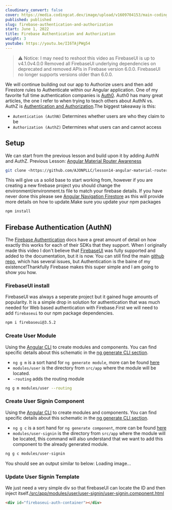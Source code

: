 ```yaml
---
cloudinary_convert: false
cover: https://media.codingcat.dev/image/upload/v1609704153/main-codingcatdev-photo/courses/Angular%20Material/agq83zhcmd54i8vykpms.png
published: published
slug: firebase-authentication-and-authorization
start: June 1, 2022
title: Firebase Authentication and Authorization
weight: 3
youtube: https://youtu.be/II6TAjPWg54
---
```


> ⚠️ Notice: I may need to reshoot this video as FirebaseUI is up to v4.1.0v4.0.0 Removed all FirebaseUI underlying dependencies on deprecated and removed APIs in Firebase version 6.0.0.
FirebaseUI no longer supports versions older than 6.0.0.
> 

We will continue building out our app to Authorize users and then add Firestore rules to Authenticate within our Angular application. One of my favorite full time authentication companies is [Auth0](https://auth0.com/). Auth0 has many great articles, the one I refer to when trying to teach others about AuthN vs. AuthZ is [Authentication and Authorization](https://auth0.com/docs/authorization/concepts/authz-and-authn).The biggest takeaway is this:

- `Autentication (AuthN)` Determines whether users are who they claim to be
- `Authorization (AuthZ)` Determines what users can and cannot access

## Setup

We can start from the previous lesson and build upon it by adding AuthN and AuthZ. Previous Lesson: [Angular Material Router Awareness](https://github.com/AJONPLLC/lesson14-angular-material-router-awareness)

```bash
git clone <https://github.com/AJONPLLC/lesson14-angular-material-router-awareness.git>

```

This will give us a solid base to start working from, however if you are creating a new firebase project you should change the environment/environment.ts file to match your firebase details. If you have never done this please see [Angular Navigation Firestore](https://ajonp.com/courses/angularmaterial/angular-material-dynamic-navigation-using-firestore) as this will provide more details on how to update.Make sure you update your npm packages

```bash
npm install

```

## Firebase Authentication (AuthN)

The [Firebase Authentication](https://firebase.google.com/docs/auth/) docs have a great amount of detail on how exactly this works for each of their SDKs that they support. When I originally made this video I don't believe that [FirebaseUI](https://firebase.google.com/docs/auth/web/firebaseui) was fully supported and added to the documentation, but it is now. You can still find the main [github repo](https://github.com/firebase/firebaseui-web), which has several issues, but Authentication is the baine of my existence!Thankfully Firebase makes this super simple and I am going to show you how.

### FirebaseUI install

FirebaseUI was always a seperate project but it gained huge amounts of popularity. It is a simple drop in solution for authentication that was much needed for Web based authentication with Firebase.First we will need to add `firebaseui` to our npm package dependencies.

```bash
npm i firebaseui@3.5.2

```

### Create User Module

Using the [Angular CLI](https://angular.io/cli) to create modules and components. You can find specific details about this schematic in the [ng generate CLI section](https://angular.io/cli/generate).

- `ng g m` is a sort hand for `ng generate module`, more can be found [here](https://angular.io/cli/generate#module)
- `modules/user` is the directory from `src/app` where the module will be located.
- `-routing` adds the routing module

```bash
ng g m modules/user --routing

```

### Create User Signin Component

Using the [Angular CLI](https://angular.io/cli) to create modules and components. You can find specific details about this schematic in the [ng generate CLI section](https://angular.io/cli/generate).

- `ng g c` is a sort hand for `ng generate component`, more can be found [here](https://angular.io/cli/generate#component)
- `modules/user-signin` is the directory from `src/app` where the module will be located, this command will also understand that we want to add this component to the already generated module.

```bash
ng g c modules/user-signin

```

You should see an output similar to below: Loading image...

### Update User Signin Template

We just need a very simple div so that firebaseUI can locate the ID and then inject itself.[/src/app/modules/user/user-signin/user-signin.component.html](https://github.com/AJONPLLC/lesson15-firebase-AuthZ-AuthN/blob/47f8096c133371ac5d9116c0622abc01d553f100/src/app/modules/user/user-signin/user-signin.component.html#L1)

```html
<div id="firebaseui-auth-container"></div>
```
